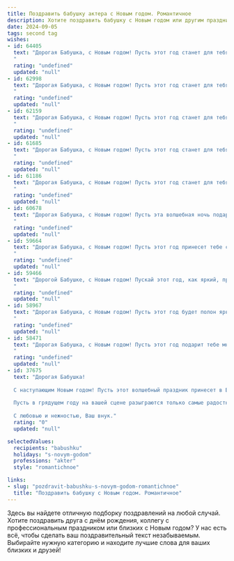 ```yaml
---
title: Поздравить бабушку актера с Новым годом. Романтичное
description: Хотите поздравить бабушку с Новым годом или другим праздником? Наш ИИ создаст незабываемое поздравление, а вы обязательно выделитесь среди других.  
date: 2024-09-05
tags: second tag
wishes:
- id: 64405
  text: "Дорогая Бабушка, с Новым годом! Пусть этот год станет для тебя настоящей премьерой счастья, любви и ярких моментов, подобных блеску новогодних огней. Желаю тебе крепкого здоровья, чтобы  сценические декорации твоей жизни всегда были полны ярких красок и  приятных сюрпризов.
  "
  rating: "undefined"
  updated: "null"
- id: 62998
  text: "Дорогая Бабушка, с Новым годом! Пусть этот год станет для тебя сценой, где играют только радостные роли, а декорациями служат любовь, здоровье и благополучие. 🎉💖
  "
  rating: "undefined"
  updated: "null"
- id: 62159
  text: "Дорогая Бабушка, с Новым годом! Пусть этот год станет для тебя волшебным спектаклем, полным радостных моментов, где ты будешь главной звездой.  Здоровья тебе, тепла, любви близких и ярких мгновений, которые будут греть твою душу!
  "
  rating: "undefined"
  updated: "null"
- id: 61685
  text: "Дорогая Бабушка, с Новым годом! Пусть этот год станет для тебя спектаклем, полным ярких красок, искренних эмоций и добрых, душевных аплодисментов!  ✨
  "
  rating: "undefined"
  updated: "null"
- id: 61186
  text: "Дорогая Бабушка, с Новым годом! Пусть этот год станет для тебя настоящим волшебством, полным ярких эмоций, как на восхитительной сцене твоей жизни. Желаю тебе крепкого здоровья, много тепла и любви, чтобы каждый день был полон радости, как твоя игра на сцене!
  "
  rating: "undefined"
  updated: "null"
- id: 60678
  text: "Дорогая Бабушка, с Новым годом! Пусть эта волшебная ночь подарит тебе столько же тепла и света, сколько ты дарила нам всю свою жизнь. Пусть твоя сцена будет полна ярких ролей, а аплодисменты зрителей всегда звучат в твоей душе! Счастья, любви и вдохновения в новом году!
  "
  rating: "undefined"
  updated: "null"
- id: 59664
  text: "Дорогая Бабушка, с Новым годом! Пусть этот год принесет тебе столько же тепла и радости, сколько ты даришь своим талантом на сцене. Пусть каждый твой выход будет великолепен, а зрители - очарованы твоей игрой. Пусть любовь и свет наполняют твой дом, а Новый год станет началом новой, яркой главы в твоей прекрасной жизни.
  "
  rating: "undefined"
  updated: "null"
- id: 59466
  text: "Дорогой Бабушке, с Новым годом! Пускай этот год, как яркий, праздничный спектакль, подарит вам множество чудесных мгновений, искрящихся  смехом, теплом и любовью близких. Пусть сцена вашей жизни будет наполнена  яркими красками, а каждый новый день станет премьерой, полной счастья!
  "
  rating: "undefined"
  updated: "null"
- id: 58967
  text: "Дорогая Бабушка, с Новым годом! Пусть этот год будет полон ярких ролей, запоминающихся спектаклей и искренней любви зрителей. Пусть сцена всегда будет для тебя источником радости и вдохновения, а жизнь – настоящим праздником!
  "
  rating: "undefined"
  updated: "null"
- id: 58471
  text: "Дорогая Бабушка, с Новым годом! Пусть этот год подарит тебе множество ярких моментов, как на сцене, так и в жизни. Желаю тебе крепкого здоровья, вдохновения и любви, которая согревает теплом как яркие огни новогодней елки.
  "
  rating: "undefined"
  updated: "null"
- id: 37675
  text: "Дорогая Бабушка!
  
  С наступающим Новым годом! Пусть этот волшебный праздник принесет в Вашу жизнь яркие эмоции и множество счастливых моментов. Как истинный актер, Вы умеете создавать удивительные сюжеты, наполняя каждый день теплою заботы и светом любви.
  
  Пусть в грядущем году на вашей сцене разыграются только самые радостные и трогательные встречи, а каждый миг будет насыщен счастьем и гармонией. Желаю здоровья, вдохновения и много искренних улыбок.
  
  С любовью и нежностью, Ваш внук."
  rating: "0"
  updated: "null"

selectedValues:
  recipients: "babushku"
  holidays: "s-novym-godom"
  professions: "akter"
  style: "romantichnoe"

links:
- slug: "pozdravit-babushku-s-novym-godom-romantichnoe"
  title: "Поздравить бабушку с Новым годом. Романтичное"
---
```


Здесь вы найдете отличную подборку поздравлений на любой случай. 
Хотите поздравить друга с днём рождения, коллегу с профессиональным праздником или близких с Новым годом? У нас есть всё, чтобы сделать ваш поздравительный текст незабываемым. Выбирайте нужную категорию и находите лучшие слова для ваших близких и друзей!
